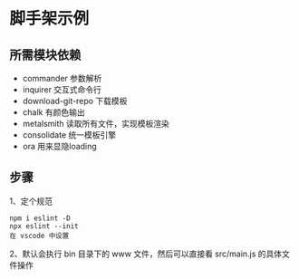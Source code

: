 # 脚手架示例

## 所需模块依赖
- commander 参数解析
- inquirer 交互式命令行
- download-git-repo 下载模板
- chalk 有颜色输出
- metalsmith 读取所有文件，实现模板渲染
- consolidate 统一模板引擎
- ora 用来显隐loading

## 步骤
1、定个规范
```
npm i eslint -D
npx eslint --init
在 vscode 中设置
```

2、默认会执行 bin 目录下的 www 文件，然后可以直接看 src/main.js 的具体文件操作
